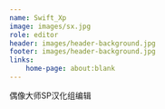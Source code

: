```yaml
---
name: Swift_Xp
image: images/sx.jpg
role: editor
header: images/header-background.jpg
footer: images/header-background.jpg
links:
    home-page: about:blank
---
```


偶像大师SP汉化组编辑